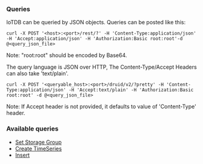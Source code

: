 <!--

    Licensed to the Apache Software Foundation (ASF) under one
    or more contributor license agreements.  See the NOTICE file
    distributed with this work for additional information
    regarding copyright ownership.  The ASF licenses this file
    to you under the Apache License, Version 2.0 (the
    "License"); you may not use this file except in compliance
    with the License.  You may obtain a copy of the License at
    
        http://www.apache.org/licenses/LICENSE-2.0
    
    Unless required by applicable law or agreed to in writing,
    software distributed under the License is distributed on an
    "AS IS" BASIS, WITHOUT WARRANTIES OR CONDITIONS OF ANY
    KIND, either express or implied.  See the License for the
    specific language governing permissions and limitations
    under the License.

-->

### Queries

IoTDB can be queried by JSON objects. Queries can be posted like this:

```
curl -X POST '<host>:<port>/rest/?' -H 'Content-Type:application/json' -H 'Accept:application/json' -H 'Authorization:Basic root:root'-d @<query_json_file>
```

Note: "root:root" should be encoded by Base64.

The query language is JSON over HTTP, The Content-Type/Accept Headers can also take 'text/plain'.

```
curl -X POST '<queryable_host>:<port>/druid/v2/?pretty' -H 'Content-Type:application/json' -H 'Accept:text/plain' -H 'Authorization:Basic root:root' -d @<query_json_file>
```

Note: If Accept header is not provided, it defaults to value of 'Content-Type' header.

### Available queries

* [Set Storage Group](./2-Set%20Storage%20Group.md)
* [Create TimeSeries](./3-Create%20TimeSeries)
* [Insert](4-Insert.md)


